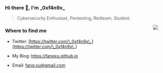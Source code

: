 ### Hi there 👋, I'm \_0xf4n9x\_

> Cybersecurity Enthusiast, Pentesting, Redteam, Student.

<img src="https://github-readme-stats.mrdulin.vercel.app/api?username=FanqXu&show_icons=true&hide_border=true&theme=tokyonight" align="right">

### Where to find me

- Twitter: [https://twitter.com/\_0xf4n9x\_](https://twitter.com/\_0xf4n9x\_)

- My Blog: https://fanqxu.github.io

- Email: fanq.xu@gmail.com

